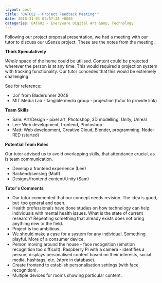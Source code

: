 ```yaml
---
layout: post
title: "DAT602 - Project Feedback Meeting""
date: 2018-11-01 07:57:28 +0000
categories: DAT602 - Everyware Digital Art &amp; Technology
---
```


Following our project proposal presentation, we had a meeting with our tutor to discuss our uSense project. These are the notes from the meeting.

<strong>Think Speculatively</strong>

<em>Whole</em> space of the home could be utilised. Content could be projected wherever the person is at any time. This would required a projection system with tracking functionality. Our tutor concedes that this would be extremely challenging.

See for reference:
<ul>
 	<li>'Joi' from Bladerunner 2049</li>
 	<li>MIT Media Lab - tangible media group - projection (tutor to provide link)</li>
</ul>
<strong>Team Skills</strong>
<ul>
 	<li>Sam: Art/Design - pixel art, Photoshop, 3D modelling, Unity, Unreal</li>
 	<li>Lee: Web development, frontend, Photoshop</li>
 	<li>Matt: Web development, Creative Cloud, Blender, programming, Node-RED (started)</li>
</ul>
<strong>Potential Team Roles</strong>

Our tutor advised us to avoid overlapping skills, that attendance crucial, as is team communication.
<ul>
 	<li>Develop a frontend experience (Lee)</li>
 	<li>Backend/sensing (Matt)</li>
 	<li>Designs/frontend content/Unity (Sam)</li>
</ul>
<strong>Tutor's Comments</strong>
<ul>
 	<li>Our tutor commented that our concept needs revision. The idea is good, but  too general and open.</li>
 	<li>Health professionals have done studies on how technology can help individuals with mental health issues. What is the state of current research? Repeating something that already exists does not bring anything new to the field.</li>
 	<li>Project is too ambitious.</li>
 	<li>We should make a case for a system for any individual. Something playful. More of a consumer device.</li>
 	<li>Person moving around the house - face recognition (emotion recognition too difficult). Raspberry Pi with a camera - identifies a person, displays personalised content based on their interests, social media, hashtags, etc. (store in database).</li>
 	<li>Create frontend to establish personalisation settings (with face recognition).</li>
 	<li>Multiple devices for rooms showing particular content.</li>
</ul>